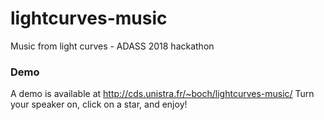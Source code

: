 # lightcurves-music
Music from light curves - ADASS 2018 hackathon

### Demo

A demo is available at http://cds.unistra.fr/~boch/lightcurves-music/
Turn your speaker on, click on a star, and enjoy!


